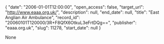 {
  "date": "2006-01-01T12:00:00", 
  "open_access": false, 
  "target_url": "http://www.eaaa.org.uk/", 
  "description": null, 
  "end_date": null, 
  "title": "East Anglian Air Ambulance", 
  "record_id": "20060101T120000/3R+F8QfX6OtkuL3eFrtDQg==", 
  "publisher": "eaaa.org.uk", 
  "slug": 11278, 
  "start_date": null
}

None